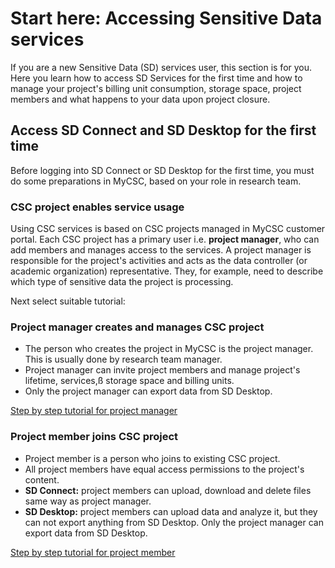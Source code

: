 # Start here: Accessing Sensitive Data services 
  
If you are a new Sensitive Data (SD) services user, this section is for you. Here you learn how to access SD Services for the first time and how to manage your project's billing unit consumption, storage space, project members and what happens to your data upon project closure.

## Access SD Connect and SD Desktop for the first time

Before logging into SD Connect or SD Desktop for the first time, you must do some preparations in MyCSC, based on your role in research team. 

### CSC project enables service usage

Using CSC services is based on CSC projects managed in MyCSC customer portal. Each CSC project has a primary user i.e. **project manager**, who can add members and manages access to the services. A project manager is responsible for the project's activities and acts as the data controller (or academic organization) representative. They, for example, need to describe which type of sensitive data the project is processing.

Next select suitable tutorial:

### Project manager creates and manages CSC project
* The person who creates the project in MyCSC is the project manager. This is usually done by research team manager. 
* Project manager can invite project members and manage project's lifetime, services,ß storage space and billing units. 
* Only the project manager can export data from SD Desktop.

[Step by step tutorial for project manager](./sd-use-case-new-user-project-manager.md)


### Project member joins CSC project
* Project member is a person who joins to existing CSC project.
* All project members have equal access permissions to the project's content.
* **SD Connect:** project members can upload, download and delete files same way as project manager.
* **SD Desktop:** project members can upload data and analyze it, but they can not export anything from SD Desktop. Only the project manager can export data from SD Desktop. 

[Step by step tutorial for project member](./sd-use-case-new-user-project-member.md)


